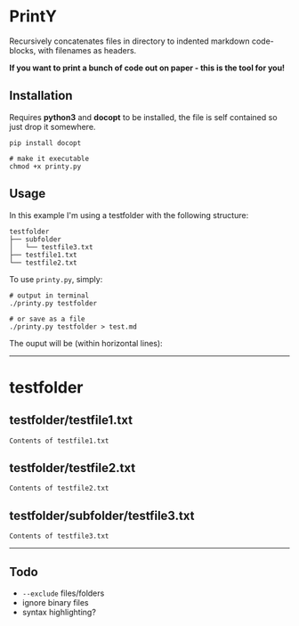 # PrintY

Recursively concatenates files in directory to indented
markdown code-blocks, with filenames as headers.

**If you want to print a bunch of code out on paper - this is the tool for you!**

## Installation

Requires **python3** and **docopt** to be installed,
the file is self contained so just drop it somewhere.

    pip install docopt

    # make it executable
    chmod +x printy.py

## Usage

In this example I'm using a testfolder with the following structure:

    testfolder
    ├── subfolder
    │   └── testfile3.txt
    ├── testfile1.txt
    └── testfile2.txt

To use `printy.py`, simply:

    # output in terminal
    ./printy.py testfolder

    # or save as a file
    ./printy.py testfolder > test.md

The ouput will be (within horizontal lines):

---

# testfolder

## testfolder/testfile1.txt

    Contents of testfile1.txt

## testfolder/testfile2.txt

    Contents of testfile2.txt

## testfolder/subfolder/testfile3.txt

    Contents of testfile3.txt

---

## Todo

- `--exclude` files/folders
- ignore binary files
- syntax highlighting?

